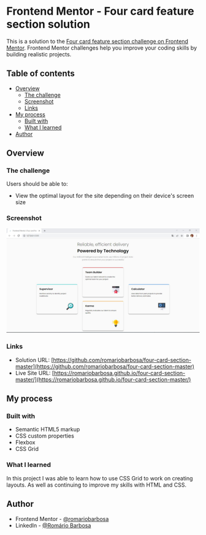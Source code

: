 # Frontend Mentor - Four card feature section solution

This is a solution to the [Four card feature section challenge on Frontend Mentor](https://www.frontendmentor.io/challenges/four-card-feature-section-weK1eFYK). Frontend Mentor challenges help you improve your coding skills by building realistic projects. 

## Table of contents

- [Overview](#overview)
  - [The challenge](#the-challenge)
  - [Screenshot](#screenshot)
  - [Links](#links)
- [My process](#my-process)
  - [Built with](#built-with)
  - [What I learned](#what-i-learned)
- [Author](#author)
## Overview

### The challenge

Users should be able to:

- View the optimal layout for the site depending on their device's screen size

### Screenshot

![](./images/screenshot.jpg)

### Links

- Solution URL: [https://github.com/romariobarbosa/four-card-section-master](https://github.com/romariobarbosa/four-card-section-master)
- Live Site URL: [https://romariobarbosa.github.io/four-card-section-master/](https://romariobarbosa.github.io/four-card-section-master/)

## My process

### Built with

- Semantic HTML5 markup
- CSS custom properties
- Flexbox
- CSS Grid

### What I learned

In this project I was able to learn how to use CSS Grid to work on creating layouts. As well as continuing to improve my skills with HTML and CSS.


## Author

- Frontend Mentor - [@romariobarbosa](https://www.frontendmentor.io/profile/romariobarbosa)
- LinkedIn - [@Romário Barbosa](https://www.linkedin.com/in/romario-barbosa-744650138/)
